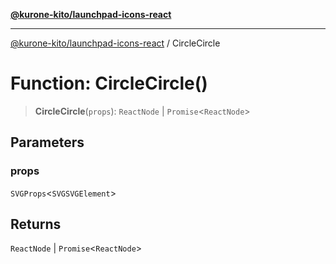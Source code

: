[**@kurone-kito/launchpad-icons-react**](../README.md)

***

[@kurone-kito/launchpad-icons-react](../globals.md) / CircleCircle

# Function: CircleCircle()

> **CircleCircle**(`props`): `ReactNode` \| `Promise`\<`ReactNode`\>

## Parameters

### props

`SVGProps`\<`SVGSVGElement`\>

## Returns

`ReactNode` \| `Promise`\<`ReactNode`\>
